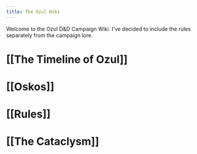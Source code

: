 ```yaml
---
title: The Ozul Wiki
---
```

Welcome to the Ozul D&D Campaign Wiki. I've decided to include the rules separately from the campaign lore.

# [[The Timeline of Ozul]]
# [[Oskos]]
# [[Rules]]
# [[The Cataclysm]]
